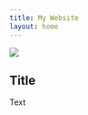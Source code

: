 ```yaml
---
title: My Website
layout: home
---
```

<img src="{{'/assets/images/makers-all-banner.png'  | relative_url }} ">

## Title

Text


